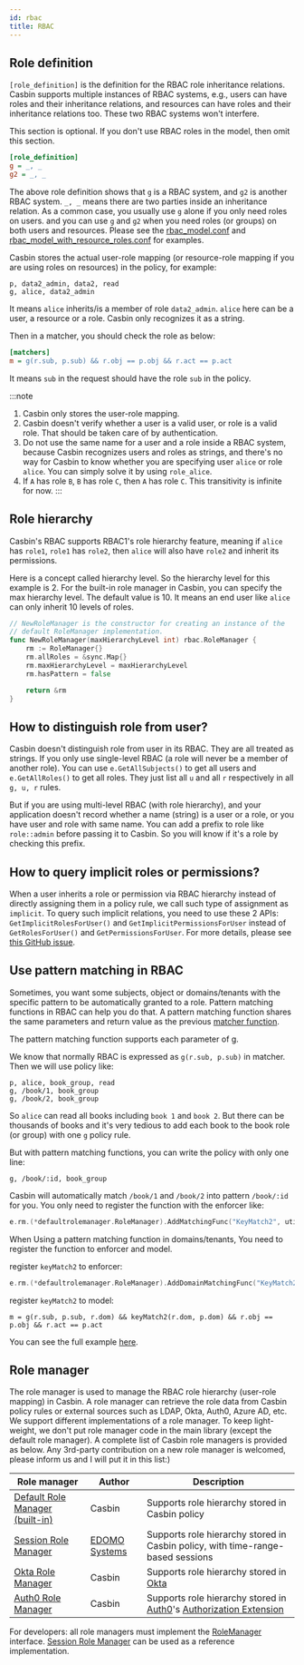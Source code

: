 ```yaml
---
id: rbac
title: RBAC
---
```


## Role definition

``[role_definition]`` is the definition for the RBAC role inheritance relations. Casbin supports multiple instances of RBAC systems, e.g., users can have roles and their inheritance relations, and resources can have roles and their inheritance relations too. These two RBAC systems won't interfere.

This section is optional. If you don't use RBAC roles in the model, then omit this section.

```ini
[role_definition]
g = _, _
g2 = _, _
```

The above role definition shows that ``g`` is a RBAC system, and ``g2`` is another RBAC system. ``_, _`` means there are two parties inside an inheritance relation. As a common case, you usually use ``g`` alone if you only need roles on users. and you can use ``g`` and ``g2`` when you need roles (or groups) on both users and resources. Please see the [rbac_model.conf](https://github.com/casbin/casbin/blob/master/examples/rbac_model.conf) and [rbac_model_with_resource_roles.conf](https://github.com/casbin/casbin/blob/master/examples/rbac_with_resource_roles_model.conf) for examples.

Casbin stores the actual user-role mapping (or resource-role mapping if you are using roles on resources) in the policy, for example:

```
p, data2_admin, data2, read
g, alice, data2_admin
```

It means ``alice`` inherits/is a member of role ``data2_admin``. ``alice`` here can be a user, a resource or a role. Casbin only recognizes it as a string.

Then in a matcher, you should check the role as below:

```ini
[matchers]
m = g(r.sub, p.sub) && r.obj == p.obj && r.act == p.act
```

It means ``sub`` in the request should have the role ``sub`` in the policy.

:::note
1. Casbin only stores the user-role mapping.
2. Casbin doesn't verify whether a user is a valid user, or role is a valid role. That should be taken care of by authentication.
3. Do not use the same name for a user and a role inside a RBAC system, because Casbin recognizes users and roles as strings, and there's no way for Casbin to know whether you are specifying user ``alice`` or role ``alice``. You can simply solve it by using ``role_alice``.
4. If ``A`` has role ``B``, ``B`` has role ``C``, then ``A`` has role ``C``. This transitivity is infinite for now.
:::

## Role hierarchy

Casbin's RBAC supports RBAC1's role hierarchy feature, meaning if ``alice`` has ``role1``, ``role1`` has ``role2``, then ``alice`` will also have ``role2`` and inherit its permissions.

Here is a concept called hierarchy level. So the hierarchy level for this example is 2. For the built-in role manager in Casbin, you can specify the max hierarchy level. The default value is 10. It means an end user like ``alice`` can only inherit 10 levels of roles.

```go
// NewRoleManager is the constructor for creating an instance of the
// default RoleManager implementation.
func NewRoleManager(maxHierarchyLevel int) rbac.RoleManager {
	rm := RoleManager{}
	rm.allRoles = &sync.Map{}
	rm.maxHierarchyLevel = maxHierarchyLevel
	rm.hasPattern = false

	return &rm
}
```

## How to distinguish role from user?

Casbin doesn't distinguish role from user in its RBAC. They are all treated as strings. If you only use single-level RBAC (a role will never be a member of another role). You can use ``e.GetAllSubjects()`` to get all users and ``e.GetAllRoles()`` to get all roles. They just list all ``u`` and all ``r`` respectively in all ``g, u, r`` rules.

But if you are using multi-level RBAC (with role hierarchy), and your application doesn't record whether a name (string) is a user or a role, or you have user and role with same name. You can add a prefix to role like ``role::admin`` before passing it to Casbin. So you will know if it's a role by checking this prefix.

## How to query implicit roles or permissions?

When a user inherits a role or permission via RBAC hierarchy instead of directly assigning them in a policy rule, we call such type of assignment as ``implicit``. To query such implicit relations, you need to use these 2 APIs: ``GetImplicitRolesForUser()`` and ``GetImplicitPermissionsForUser`` instead of ``GetRolesForUser()`` and ``GetPermissionsForUser``. For more details, please see [this GitHub issue](https://github.com/casbin/casbin/issues/137).

## Use pattern matching in RBAC

Sometimes, you want some subjects, object or domains/tenants with the specific pattern to be automatically granted to a role. Pattern matching functions in RBAC can help you do that. A pattern matching function shares the same parameters and return value as the previous [matcher function](https://casbin.org/docs/en/syntax-for-models#functions-in-matchers).

The pattern matching function supports each parameter of g.

We know that normally RBAC is expressed as ``g(r.sub, p.sub)`` in matcher. Then we will use policy like:

```
p, alice, book_group, read
g, /book/1, book_group
g, /book/2, book_group
```

So ``alice`` can read all books including ``book 1`` and ``book 2``. But there can be thousands of books and it's very tedious to add each book to the book role (or group) with one ``g`` policy rule.

But with pattern matching functions, you can write the policy with only one line:

```
g, /book/:id, book_group
```

Casbin will automatically match ``/book/1`` and ``/book/2`` into pattern ``/book/:id`` for you. You only need to register the function with the enforcer like:

```go
e.rm.(*defaultrolemanager.RoleManager).AddMatchingFunc("KeyMatch2", util.KeyMatch2)
```

When Using a pattern matching function in domains/tenants, You need to register the function to enforcer and model.

register `keyMatch2` to enforcer: 

```go
e.rm.(*defaultrolemanager.RoleManager).AddDomainMatchingFunc("KeyMatch2", util.KeyMatch2)
```

register `keyMatch2` to model:

```
m = g(r.sub, p.sub, r.dom) && keyMatch2(r.dom, p.dom) && r.obj == p.obj && r.act == p.act
```

You can see the full example [here](https://github.com/casbin/casbin/blob/dbdb6cbe2e7a80863e4951f9ff36da07fef01b75/model_test.go#L278-L307).

## Role manager

The role manager is used to manage the RBAC role hierarchy (user-role mapping) in Casbin. A role manager can retrieve the role data from Casbin policy rules or external sources such as LDAP, Okta, Auth0, Azure AD, etc. We support different implementations of a role manager. To keep light-weight, we don't put role manager code in the main library (except the default role manager). A complete list of Casbin role managers is provided as below. Any 3rd-party contribution on a new role manager is welcomed, please inform us and I will put it in this list:)

Role manager | Author | Description
----|----|----
[Default Role Manager (built-in)](https://github.com/casbin/casbin/blob/master/rbac/default-role-manager/role_manager.go) | Casbin | Supports role hierarchy stored in Casbin policy
[Session Role Manager](https://github.com/casbin/session-role-manager) | [EDOMO Systems](https://github.com/edomosystems) | Supports role hierarchy stored in Casbin policy, with time-range-based sessions
[Okta Role Manager](https://github.com/casbin/okta-role-manager) | Casbin | Supports role hierarchy stored in [Okta](https://www.okta.com/)
[Auth0 Role Manager](https://github.com/casbin/auth0-role-manager) | Casbin | Supports role hierarchy stored in [Auth0](https://auth0.com/)'s [Authorization Extension](https://auth0.com/docs/extensions/authorization-extension/v2)

For developers: all role managers must implement the [RoleManager](https://github.com/casbin/casbin/blob/master/rbac/role_manager.go) interface. [Session Role Manager](https://github.com/casbin/session-role-manager) can be used as a reference implementation.
